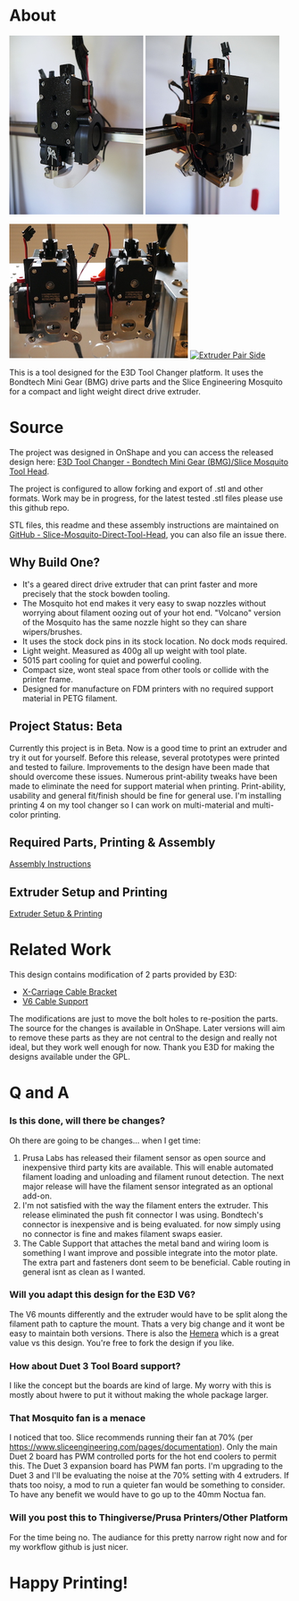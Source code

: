 # About

<a href="https://raw.githubusercontent.com/garethky/Slice-Mosquito-Direct-Tool-Head/master/images/extruder-front.jpg"><img alt="Extruder Front" height="320" src="images/small/extruder-front.jpg"/></a>
<a href="https://raw.githubusercontent.com/garethky/Slice-Mosquito-Direct-Tool-Head/master/images/extruder-left.jpg"><img alt="Extruder Left" height="320" src="images/small/extruder-left.jpg"/></a>

<a href="https://raw.githubusercontent.com/garethky/Slice-Mosquito-Direct-Tool-Head/master/images/extruder-pair-back.jpg"><img alt="Extruder Pair Back" width="320" src="images/small/extruder-pair-back.jpg"/></a>
<a href="https://raw.githubusercontent.com/garethky/Slice-Mosquito-Direct-Tool-Head/master/images/extruder-pair-left.jpg"><img alt="Extruder Pair Side" width="320" src="images/small/extruder-pair-left.jpg"/></a>

This is a tool designed for the E3D Tool Changer platform. It uses the Bondtech Mini Gear (BMG) drive parts and the Slice Engineering Mosquito for a compact and light weight direct drive extruder.

# Source

The project was designed in OnShape and you can access the released design here: [E3D Tool Changer - Bondtech Mini Gear (BMG)/Slice Mosquito Tool Head](https://cad.onshape.com/documents/296b560eee7721bd4ef989d0/w/90142d42ff99dde68f53c17c/e/d21c095bd78c720c7f814c17). 

The project is configured to allow forking and export of .stl and other formats. Work may be in progress, for the latest tested .stl files please use this github repo.

STL files, this readme and these assembly instructions are maintained on [GitHub - Slice-Mosquito-Direct-Tool-Head](https://github.com/garethky/Slice-Mosquito-Direct-Tool-Head), you can also file an issue there.

## Why Build One?
* It's a geared direct drive extruder that can print faster and more precisely that the stock bowden tooling.
* The Mosquito hot end makes it very easy to swap nozzles without worrying about filament oozing out of your hot end. "Volcano" version of the Mosquito has the same nozzle hight so they can share wipers/brushes.
* It uses the stock dock pins in its stock location. No dock mods required.
* Light weight. Measured as 400g all up weight with tool plate.
* 5015 part cooling for quiet and powerful cooling.
* Compact size, wont steal space from other tools or collide with the printer frame.
* Designed for manufacture on FDM printers with no required support material in PETG filament.

## Project Status: Beta
Currently this project is in Beta. Now is a good time to print an extruder and try it out for yourself. Before this release, several prototypes were printed and tested to failure. Improvements to the design have been made that should overcome these issues. Numerous print-ability tweaks have been made to eliminate the need for support material when printing. Print-ability, usability and general fit/finish should be fine for general use. I'm installing printing 4 on my tool changer so I can work on multi-material and multi-color printing.

## Required Parts, Printing & Assembly
[Assembly Instructions](assembly-instructions.md)

## Extruder Setup and Printing
[Extruder Setup & Printing](setup.md)

# Related Work
This design contains modification of 2 parts provided by E3D: 

* [X-Carriage Cable Bracket](https://github.com/e3donline/ToolChanger/blob/master/STLs/X-Carriage%20Cable%20Bracket.stl)
* [V6 Cable Support](https://github.com/e3donline/ToolChanger/blob/master/V6%20Tool/STLs/V6%20Cable%20Support.stl)

The modifications are just to move the bolt holes to re-position the parts. The source for the changes is available in OnShape. Later versions will aim to remove these parts as they are not central to the design and really not ideal, but they work well enough for now. Thank you E3D for making the designs available under the GPL.

# Q and A

### Is this done, will there be changes?

Oh there are going to be changes... when I get time:
1. Prusa Labs has released their filament sensor as open source and inexpensive third party kits are available. This will enable automated filament loading and unloading and filament runout detection. The next major release will have the filament sensor integrated as an optional add-on.
2. I'm not satisfied with the way the filament enters the extruder. This release eliminated the push fit connector I was using. Bondtech's connector is inexpensive and is being evaluated. for now simply using no connector is fine and makes filament swaps easier.
3. The Cable Support that attaches the metal band and wiring loom is something I want improve and possible integrate into the motor plate. The extra part and fasteners dont seem to be beneficial. Cable routing in general isnt as clean as I wanted.

### Will you adapt this design for the E3D V6?

The V6 mounts differently and the extruder would have to be split along the filament path to capture the mount. Thats a very big change and it wont be easy to maintain both versions. There is also the [Hemera](https://e3d-online.com/e3d-hemera-175-kit) which is a great value vs this design. You're free to fork the design if you like.

### How about Duet 3 Tool Board support?

I like the concept but the boards are kind of large. My worry with this is mostly about hwere to put it without making the whole package larger.

### That Mosquito fan is a menace

I noticed that too. Slice recommends running their fan at 70% (per https://www.sliceengineering.com/pages/documentation). Only the main Duet 2 board has PWM controlled ports for the hot end coolers to permit this. The Duet 3 expansion board has PWM fan ports. I'm upgrading to the Duet 3 and I'll be evaluating the noise at the 70% setting with 4 extruders. If thats too noisy, a mod to run a quieter fan would be something to consider. To have any benefit we would have to go up to the 40mm Noctua fan.

### Will you post this to Thingiverse/Prusa Printers/Other Platform

For the time being no. The audiance for this pretty narrow right now and for my workflow github is just nicer.

# Happy Printing!
